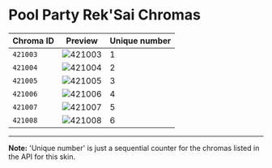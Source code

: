 # Pool Party Rek'Sai Chromas

| Chroma ID | Preview | Unique number |
|---|---|---|
| `421003` | ![421003](https://raw.communitydragon.org/latest/plugins/rcp-be-lol-game-data/global/default/v1/champion-chroma-images/421/421003.png) | 1 |
| `421004` | ![421004](https://raw.communitydragon.org/latest/plugins/rcp-be-lol-game-data/global/default/v1/champion-chroma-images/421/421004.png) | 2 |
| `421005` | ![421005](https://raw.communitydragon.org/latest/plugins/rcp-be-lol-game-data/global/default/v1/champion-chroma-images/421/421005.png) | 3 |
| `421006` | ![421006](https://raw.communitydragon.org/latest/plugins/rcp-be-lol-game-data/global/default/v1/champion-chroma-images/421/421006.png) | 4 |
| `421007` | ![421007](https://raw.communitydragon.org/latest/plugins/rcp-be-lol-game-data/global/default/v1/champion-chroma-images/421/421007.png) | 5 |
| `421008` | ![421008](https://raw.communitydragon.org/latest/plugins/rcp-be-lol-game-data/global/default/v1/champion-chroma-images/421/421008.png) | 6 |

---

**Note:** 'Unique number' is just a sequential counter for the chromas listed in the API for this skin.
